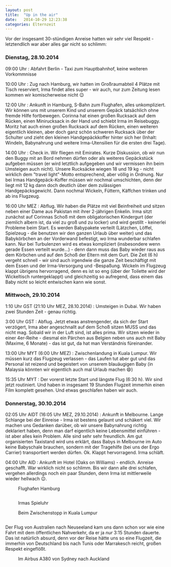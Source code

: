 ```yaml
---
layout: post
title:  "Up in the air"
date:   2014-10-29 12:23:38
categories: Elternzeit
---
```

Vor der insgesamt 30-stündigen Anreise hatten wir sehr viel Respekt - letztendlich war aber alles gar nicht so schlimm:

### Dienstag, 28.10.2014

09:00 Uhr
:   Abfahrt Berlin - Taxi zum Hauptbahnhof, keine weiteren Vorkommnisse

10:00 Uhr
:   Zug nach Hamburg, wir hatten im Großraumabteil 4 Plätze mit Tisch reserviert, Irma findet alles super - wir auch, nur zum Zeitung lesen kommen wir komischerweise nicht :wink:

12:00 Uhr
:   Ankunft in Hamburg, S-Bahn zum Flughafen, alles unkompliziert. Wir können uns mit unserem Kind und unserem Gepäck tatsächlich ohne fremde Hilfe fortbewegen. Corinna hat einen großen Rucksack auf dem Rücken, einen Minirucksack in der Hand und schiebt Irma im Reisebuggy. Moritz hat auch einen großen Rucksack auf dem Rücken, einen weiteren eigentlich kleinen, aber doch ganz schön schweren Rucksack über der Schulter und zieht den kleinen Handgepäckkoffer hinter sich her (Inhalt: Windeln, Babynahrung und weitere Irma-Utensilien für die ersten drei Tage).

14:00 Uhr
:   Check in. Wir fliegen mit Emirates. Kurze Diskussion, ob wir nun den Buggy mit an Bord nehmen dürfen oder als weiteres Gepäckstück aufgeben müssen (er wird letztlich aufgegeben und wir vermissen ihn beim Umsteigen auch nicht).
    Unsere Rucksäcke wiegen 18 und 19 kg - nicht wirklich dem "travel light"-Motto entsprechend, aber völlig in Ordnung. Nur bei Irmas Handgepäck-Koffer müssen wir nochmal umschichten, denn der liegt mit 12 kg dann doch deutlich über dem zulässigen Handgepäcksgewicht.
    Dann nochmal Wickeln, Füttern, Käffchen trinken und ab ins Flugzeug.

16:00 Uhr MEZ
:   Abflug. Wir haben die Plätze mit viel Beinfreiheit und sitzen neben einer Dame aus Pakistan mit ihrer 2-jährigen Enkelin. Irma sitzt zunächst auf Corinnas Schoß mit dem obligatorischen Kindergurt (der ziemlich albern ist, da viel zu groß und zu locker) und wird gestillt - keinerlei Probleme beim Start. Es werden Babypakete verteilt (Lätzchen, Löffel, Spielzeug - die benutzen wir den ganzen Urlaub über weiter) und das Babykörbchen an der Vorderwand befestigt, wo Irma wunderbar schlafen kann. Nur bei Turbulenzen wird es etwas kompliziert (insbesondere wenn gerade Essen verteilt wurde...) - denn dann muss das Baby wieder raus aus dem Körbchen und auf den Schoß der Eltern mit dem Gurt.
    Die Zeit (6 h) vergeht schnell - wir sind auch irgendwie die ganze Zeit beschäftigt mit dem Essen und der Irma-Versorgung und -Bespaßung. Wickeln im Flugzeug klappt übrigens hervorragend, denn es ist so eng (über der Toilette wird der Wickeltisch runtergeklappt) und gleichzeitig so aufregend, dass einem das Baby nicht so leicht entwischen kann wie sonst.

### Mittwoch, 29.10.2014

1:10 Uhr GST (21:10 Uhr MEZ, 28.10.2014)
:   Umsteigen in Dubai. Wir haben zwei Stunden Zeit - genau richtig.

3:00 Uhr GST
:   Abflug. Jetzt etwas anstrengender, da sich der Start verzögert, Irma aber angeschnallt auf dem Schoß sitzen MUSS und das nicht mag. Sobald wir in der Luft sind, ist alles prima. Wir sitzen wieder in einer 4er-Reihe - diesmal ein Pärchen aus Belgien neben uns auch mit Baby (Maxime, 6 Monate) - das ist gut, da hat man Verständnis füreinander.

13:00 Uhr MYT (6:00 Uhr MEZ)
:   Zwischenlandung in Kuala Lumpur. Wir müssen kurz das Flugzeug verlassen - das Laufen tut aber gut und das Personal ist reizend und begeistert von unserem blauäugigen Baby (in Malaysia könnten wir eigentlich auch mal Urlaub machen :smile:)

15:35 Uhr MYT
:   Der vorerst letzte Start und längste Flug (6:30 h). Wir sind jetzt routiniert. Und haben in insgesamt 19 Stunden Flugzeit immerhin einen Film komplett gesehen. Und etwas geschlafen haben wir auch.

### Donnerstag, 30.10.2014

02:05 Uhr AIDT (16:05 Uhr MEZ, 29.10.2014)
:   Ankunft in Melbourne. Lange Schlange bei der Einreise - Irma ist bestens gelaunt und schäkert viel. Wir machen uns Gedanken darüber, ob wir unsere Babynahrung richtig deklariert haben, denn man darf eigentlich keine Lebensmittel einführen - ist aber alles kein Problem. Alle sind sehr sehr freundlich.
    Am gut organisierten Taxistand wird uns erklärt, dass Babys in Melbourne im Auto keine Babyschale brauchen, sondern mit der Tragehilfe (bei uns der Ergo Carrier) transportiert werden dürfen. Ok. Klappt hervorragend. Irma schläft.

04:00 Uhr AID
:   Ankunft im Hotel (Oaks on Williams) - endlich. Anreise geschafft. War wirklich nicht so schlimm.
    Bis wir dann alle drei schlafen, vergehen allerdings noch ein paar Stunden, denn Irma ist mittlerweile wieder hellwach :wink:.


<div class="carousel">
<figure>
	<picture>
		<source srcset="/assets/images/phone/DSC01733.JPG" media="(max-width:320px)">
		<source srcset="/assets/images/tablet/DSC01733.JPG" media="(max-width:800px)">
		<source srcset="/assets/images/desktop/DSC01733.JPG" media="(min-width:800px)">
		<img alt="">
	</picture>
	<figcaption>Flughafen Hamburg</figcaption>
</figure>
<figure>
	<picture>
		<source srcset="/assets/images/phone/DSC01736.JPG" media="(max-width:320px)">
		<source srcset="/assets/images/tablet/DSC01736.JPG" media="(max-width:800px)">
		<source srcset="/assets/images/desktop/DSC01736.JPG" media="(min-width:800px)">
		<img alt="">
	</picture>
</figure>
<figure>
	<picture>
		<source srcset="/assets/images/phone/DSC01745.JPG" media="(max-width:320px)">
		<source srcset="/assets/images/tablet/DSC01745.JPG" media="(max-width:800px)">
		<source srcset="/assets/images/desktop/DSC01745.JPG" media="(min-width:800px)">
		<img alt="">
	</picture>
	<figcaption>Irmas Spieluhr</figcaption>
</figure>
<figure>
	<picture>
		<source srcset="/assets/images/phone/DSC01738.JPG" media="(max-width:320px)">
		<source srcset="/assets/images/tablet/DSC01738.JPG" media="(max-width:800px)">
		<source srcset="/assets/images/desktop/DSC01738.JPG" media="(min-width:800px)">
		<img alt="">
	</picture>
	<figcaption>Beim Zwischenstopp in Kuala Lumpur</figcaption>
</figure>
<figure>
	<picture>
		<source srcset="/assets/images/phone/DSC01748.JPG" media="(max-width:320px)">
		<source srcset="/assets/images/tablet/DSC01748.JPG" media="(max-width:800px)">
		<source srcset="/assets/images/desktop/DSC01748.JPG" media="(min-width:800px)">
		<img alt="">
	</picture>
</figure>
</div>

Der Flug von Australien nach Neuseeland kam uns dann schon vor wie eine Fahrt mit dem öffentlichen Nahverkehr, da er ja *nur* 3:15 Stunden dauerte. Das ist natürlich absurd, denn vor der Reise hätte uns so eine Flugzeit, die immerhin von Deutschland bis nach Tunis oder Marrakesch reicht, großen Respekt eingeflößt.

<figure>
	<picture>
		<source srcset="/assets/images/phone/IMG_0613.JPG" media="(max-width:320px)">
		<source srcset="/assets/images/tablet/IMG_0613.JPG" media="(max-width:800px)">
		<source srcset="/assets/images/desktop/IMG_0613.JPG" media="(min-width:800px)">
		<img alt="">
	</picture>
	<figcaption>Im Airbus A380 von Sydney nach Auckland</figcaption>
</figure>
